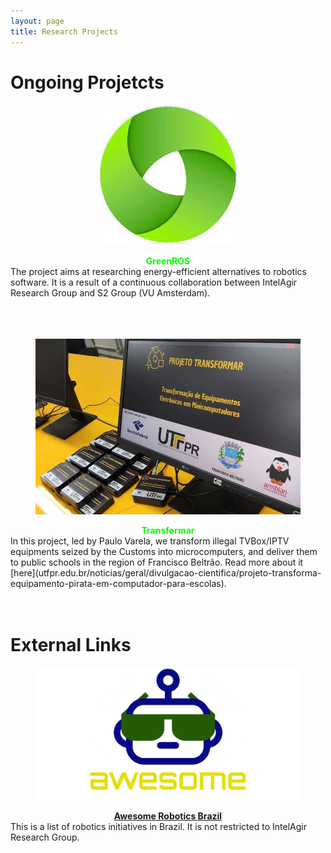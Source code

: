 ```yaml
---
layout: page
title: Research Projects
---
```


<!-- subtitle: X  -->

# Ongoing Projetcts
<div class="row ">
    <div class="col-lg-6 col-md-12 col-xs-12 col-sm-12">
        <div style="text-align: center;">
            <figure>
                <img src="/img/logos/green_sd.jpeg"
                     alt="">
                <figcaption></figcaption>
            </figure>
            <div><strong style="color: #00FF00;">GreenROS</strong><br>
                <div style="text-align:left;">
                The project aims at researching energy-efficient alternatives to robotics software. It is a result of a continuous collaboration between IntelAgir Research Group and S2 Group (VU Amsterdam).<br><br><br><br>
                </div>
            </div>
        </div>    
    </div>
    <div class="col-lg-6 col-md-12 col-xs-12 col-sm-12">
        <div style="text-align: center;">
            <figure>
                <img src="/img/logos/transformar.jpeg"
                     alt="">
                <figcaption></figcaption>
            </figure>
            <div><strong style="color: #00FF00;">Transformar</strong><br>
                <div style="text-align:left;">
               In this project, led by Paulo Varela, we transform illegal TVBox/IPTV equipments seized by the Customs into microcomputers, and deliver them to public schools in the region of Francisco Beltrão. Read more about it [here](utfpr.edu.br/noticias/geral/divulgacao-cientifica/projeto-transforma-equipamento-pirata-em-computador-para-escolas).
                    <br><br>
                </div>
            </div>
        </div>    
    </div>
</div>
<br>

# External Links
<div class="row ">
    <div class="col-lg-6 col-md-12 col-xs-12 col-sm-12">
        <div style="text-align: center;">
            <figure>
                <img src="/img/logos/logo-awesome.png" alt="">
                <figcaption></figcaption>
            </figure>
            <div><strong style="color: #00FF00;"><a href="https://github.com/mateus-amarante/awesome-robotics-brazil">Awesome Robotics Brazil</a></strong><br>
                <div style="text-align:left;">
                This is a list of robotics initiatives in Brazil. It is not restricted to IntelAgir Research Group.<br><br><br><br>
                </div>
            </div>
        </div>
    </div>
 </div>

